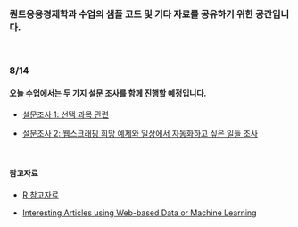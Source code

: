 ### 퀀트응용경제학과 수업의 샘플 코드 및 기타 자료를 공유하기 위한 공간입니다.

<br>

### 8/14

#### 오늘 수업에서는 두 가지 설문 조사를 함께 진행할 예정입니다.

- [설문조사 1: 선택 과목 관련](https://docs.google.com/forms/d/e/1FAIpQLSdRHBkrbdW7SN7s5QH5-m5oRr34V2VlY5HEC-erAAOHXpLTvA/viewform)

- [설문조사 2: 웹스크래핑 희망 예제와 일상에서 자동화하고 싶은 일들 조사](https://docs.google.com/forms/d/e/1FAIpQLSdRHBkrbdW7SN7s5QH5-m5oRr34V2VlY5HEC-erAAOHXpLTvA/viewform)

<br>

#### 참고자료

- [R 참고자료](https://sites.google.com/view/jaesung/r/references)

- [Interesting Articles using Web-based Data or Machine Learning](https://sites.google.com/view/jaesung/recommendation/interesting-articles)
